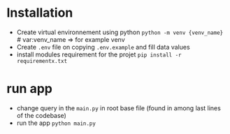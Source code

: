 # Installation

- Create virtual environnement using python
  ```python -m venv {venv_name}``` # var:venv_name => for example venv
- Create ```.env``` file on copying ```.env.example``` and fill data values
- install modules requirement for the projet
  ```pip install -r requirementx.txt```

# run app

- change query in the ```main.py``` in root base file (found in among last lines of the codebase)
- run the app
  ```python main.py```
